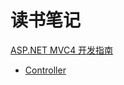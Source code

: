 # 读书笔记

[ASP.NET MVC4 开发指南](https://github.com/ArcherGrey/study/blob/master/ASP.NET/MVC%E5%BC%80%E5%8F%91%E6%8C%87%E5%8D%97.md)
- [Controller](https://github.com/ArcherGrey/study/blob/master/ASP.NET/Controller.md) 
